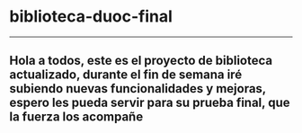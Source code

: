 # biblioteca-duoc-final

---
Hola a todos, este es el proyecto de biblioteca actualizado, durante el fin de semana iré subiendo nuevas funcionalidades y mejoras, espero les pueda servir para su prueba final, que la fuerza los acompañe
---
